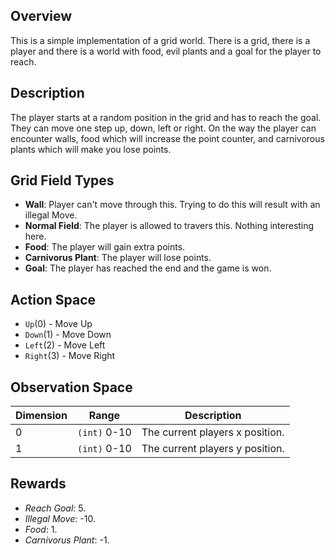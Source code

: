 ## Overview

This is a simple implementation of a grid world. There is a grid, there is a player and there is a world with food, evil plants and a goal for the player to reach.

## Description

The player starts at a random position in the grid and has to reach the goal. They can move one step up, down, left or right. On the way the player can encounter walls, food which will increase the point counter, and carnivorous plants which will make you lose points. 

## Grid Field Types

- **Wall**: Player can't move through this. Trying to do this will result with an illegal Move.
- **Normal Field**: The player is allowed to travers this. Nothing interesting here.
- **Food**: The player will gain extra points.
- **Carnivorus Plant**: The player will lose points.
- **Goal**: The player has reached the end and the game is won.

## Action Space

- `Up`(0) - Move Up
- `Down`(1) - Move Down
- `Left`(2) - Move Left
- `Right`(3) - Move Right

## Observation Space

 | Dimension | Range        | Description                     |
 | --------- | ------------ | ------------------------------- |
 | 0         | `(int)` 0-10 | The current players x position. |
 | 1         | `(int)` 0-10 | The current players y position. |

 ## Rewards

- *Reach Goal*: 5.
- *Illegal Move*: -10.
- *Food*: 1.
- *Carnivorus Plant*: -1.